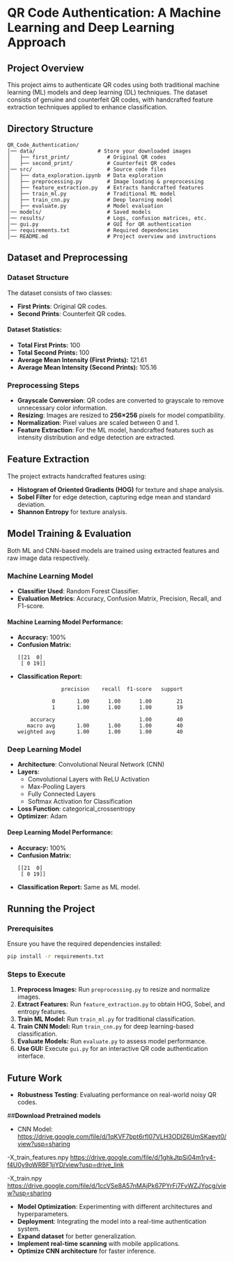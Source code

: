 # QR Code Authentication: A Machine Learning and Deep Learning Approach

## Project Overview
This project aims to authenticate QR codes using both traditional machine learning (ML) models and deep learning (DL) techniques. The dataset consists of genuine and counterfeit QR codes, with handcrafted feature extraction techniques applied to enhance classification.

## Directory Structure
```
QR_Code_Authentication/
│── data/                    # Store your downloaded images
│   ├── first_print/            # Original QR codes
│   ├── second_print/           # Counterfeit QR codes
│── src/                        # Source code files
│   ├── data_exploration.ipynb  # Data exploration
│   ├── preprocessing.py        # Image loading & preprocessing
│   ├── feature_extraction.py   # Extracts handcrafted features
│   ├── train_ml.py             # Traditional ML model
│   ├── train_cnn.py            # Deep learning model
│   ├── evaluate.py             # Model evaluation
│── models/                     # Saved models
│── results/                    # Logs, confusion matrices, etc.
│── gui.py                      # GUI for QR authentication
│── requirements.txt            # Required dependencies
│── README.md                   # Project overview and instructions
```

## Dataset and Preprocessing
### Dataset Structure
The dataset consists of two classes:
- **First Prints**: Original QR codes.
- **Second Prints**: Counterfeit QR codes.

#### Dataset Statistics:
- **Total First Prints:** 100
- **Total Second Prints:** 100
- **Average Mean Intensity (First Prints):** 121.61
- **Average Mean Intensity (Second Prints):** 105.16

### Preprocessing Steps
- **Grayscale Conversion**: QR codes are converted to grayscale to remove unnecessary color information.
- **Resizing**: Images are resized to **256×256** pixels for model compatibility.
- **Normalization**: Pixel values are scaled between 0 and 1.
- **Feature Extraction**: For the ML model, handcrafted features such as intensity distribution and edge detection are extracted.

## Feature Extraction
The project extracts handcrafted features using:
- **Histogram of Oriented Gradients (HOG)** for texture and shape analysis.
- **Sobel Filter** for edge detection, capturing edge mean and standard deviation.
- **Shannon Entropy** for texture analysis.

## Model Training & Evaluation
Both ML and CNN-based models are trained using extracted features and raw image data respectively.

### Machine Learning Model
- **Classifier Used**: Random Forest Classifier.
- **Evaluation Metrics**: Accuracy, Confusion Matrix, Precision, Recall, and F1-score.

#### Machine Learning Model Performance:
- **Accuracy:** 100%
- **Confusion Matrix:**
  ```
  [[21  0]
   [ 0 19]]
  ```
- **Classification Report:**
  ```
                precision    recall  f1-score   support
  
             0       1.00      1.00      1.00        21
             1       1.00      1.00      1.00        19
  
      accuracy                           1.00        40
     macro avg       1.00      1.00      1.00        40
  weighted avg       1.00      1.00      1.00        40
  ```

### Deep Learning Model
- **Architecture**: Convolutional Neural Network (CNN)
- **Layers**:
  - Convolutional Layers with ReLU Activation
  - Max-Pooling Layers
  - Fully Connected Layers
  - Softmax Activation for Classification
- **Loss Function**: categorical_crossentropy
- **Optimizer**: Adam

#### Deep Learning Model Performance:
- **Accuracy:** 100%
- **Confusion Matrix:**
  ```
  [[21  0]
   [ 0 19]]
  ```
- **Classification Report:** Same as ML model.

## Running the Project
### Prerequisites
Ensure you have the required dependencies installed:
```sh
pip install -r requirements.txt
```

### Steps to Execute
1. **Preprocess Images:** Run `preprocessing.py` to resize and normalize images.
2. **Extract Features:** Run `feature_extraction.py` to obtain HOG, Sobel, and entropy features.
3. **Train ML Model:** Run `train_ml.py` for traditional classification.
4. **Train CNN Model:** Run `train_cnn.py` for deep learning-based classification.
5. **Evaluate Models:** Run `evaluate.py` to assess model performance.
6. **Use GUI:** Execute `gui.py` for an interactive QR code authentication interface.

## Future Work
- **Robustness Testing**: Evaluating performance on real-world noisy QR codes.

##**Download Pretrained models**
- CNN Model:
https://drive.google.com/file/d/1qKVF7bpt6rfI07VLH3ODIZ6UmSKaeyt0/view?usp=sharing

-X_train_features.npy
https://drive.google.com/file/d/1ghkJtpSi04m1ry4-f4U0y9oWRBF1jjYD/view?usp=drive_link

-X_train.npy
https://drive.google.com/file/d/1ccVSe8A57nMAjPk67PYrFi7FvWZJYocg/view?usp=sharing









- **Model Optimization**: Experimenting with different architectures and hyperparameters.
- **Deployment**: Integrating the model into a real-time authentication system.
- **Expand dataset** for better generalization.
- **Implement real-time scanning** with mobile applications.
- **Optimize CNN architecture** for faster inference.


